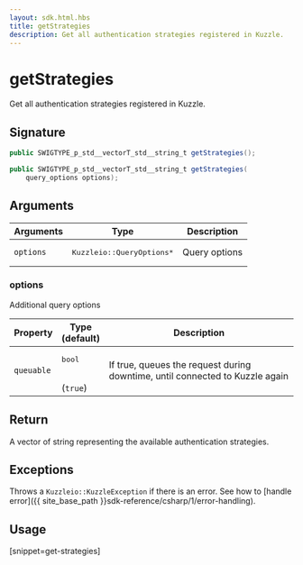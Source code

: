 ```yaml
---
layout: sdk.html.hbs
title: getStrategies
description: Get all authentication strategies registered in Kuzzle.
---
```


# getStrategies

Get all authentication strategies registered in Kuzzle.

## Signature

```csharp
public SWIGTYPE_p_std__vectorT_std__string_t getStrategies();

public SWIGTYPE_p_std__vectorT_std__string_t getStrategies(
    query_options options);

```

## Arguments

| Arguments    | Type    | Description
|--------------|---------|-------------
| `options`  | <pre>Kuzzleio::QueryOptions\*</pre>    | Query options

### options

Additional query options

| Property     | Type<br/>(default)    | Description        | 
| ---------- | ------- | --------------------------------- | 
| `queuable` | <pre>bool</pre><br/>(`true`) | If true, queues the request during downtime, until connected to Kuzzle again |

## Return

A vector of string representing the available authentication strategies.

## Exceptions

Throws a `Kuzzleio::KuzzleException` if there is an error. See how to [handle error]({{ site_base_path }}sdk-reference/csharp/1/error-handling).

## Usage

[snippet=get-strategies]
